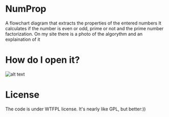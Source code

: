 # NumProp
A flowchart diagram that extracts the properties of the entered numbers
It calculates if the number is even or odd, prime or not and the prime number factorization.
On my site there is a photo of the algorythm and an explaination of it
# How do I open it?
![alt text](https://raptor.martincarlisle.com/VELOC.gif)
# License
The code is under WTFPL license. It's nearly like GPL, but better:))
